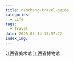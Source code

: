 ```yaml
---
title: nanchang-travel-guide
categories:
  - Life
tags:
  - Travel
date: 2025-03-14 15:57:22
index_img:
---
```


江西省美术馆
江西省博物馆
